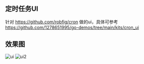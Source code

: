 ## 定时任务UI

针对 https://github.com/robfig/cron 做的ui，具体可参考 https://github.com/1278651995/go-demos/tree/main/kits/cron_ui

## 效果图

![ui](https://image.chensy.cn/%E5%AE%9A%E6%97%B6%E4%BB%BB%E5%8A%A1%E7%AE%A1%E7%90%86.png)
![ui2](https://image.chensy.cn/%E5%AE%9A%E6%97%B6%E4%BB%BB%E5%8A%A1%E7%AE%A1%E7%90%862.png)